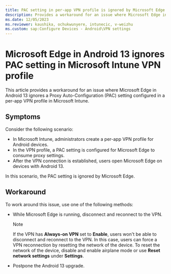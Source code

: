 ```yaml
---
title: PAC setting in per-app VPN profile is ignored by Microsoft Edge in Android 13
description: Provides a workaround for an issue where Microsoft Edge in Android 13 ignores a PAC setting in a per-app VPN profile that's created in Microsoft Intune.
ms.date: 12/05/2023
ms.reviewer: kaushika, ochukwunyere, intunecic, v-weizhu
ms.custom: sap:Configure Devices - Android\VPN settings
---
```

# Microsoft Edge in Android 13 ignores PAC setting in Microsoft Intune VPN profile

This article provides a workaround for an issue where Microsoft Edge in Android 13 ignores a Proxy Auto-Configuration (PAC) setting configured in a per-app VPN profile in Microsoft Intune.

## Symptoms

Consider the following scenario:

- In Microsoft Intune, administrators create a per-app VPN profile for Android devices.
- In the VPN profile, a PAC setting is configured for Microsoft Edge to consume proxy settings.
- After the VPN connection is established, users open Microsoft Edge on devices with Android 13.

In this scenario, the PAC setting is ignored by Microsoft Edge.

## Workaround

To work around this issue, use one of the following methods:

- While Microsoft Edge is running, disconnect and reconnect to the VPN.

    > [!NOTE]
    > If the VPN has **Always-on VPN** set to **Enable**, users won't be able to disconnect and reconnect to the VPN. In this case, users can force a VPN reconnection by resetting the network of the device. To reset the network of the device, disable and enable airplane mode or use **Reset network settings** under **Settings**.

- Postpone the Android 13 upgrade.
